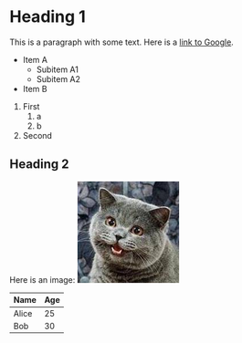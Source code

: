 # Heading 1
This is a paragraph with some text. Here is a [link to Google](https://www.google.com).

- Item A
    - Subitem A1
    - Subitem A2
- Item B

1. First
    1. a
    2. b
2. Second

## Heading 2

Here is an image: ![Sample Image](./sample_tests/download.jpeg)

| Name | Age |
|------|-----|
| Alice | 25 |
| Bob   | 30 |
